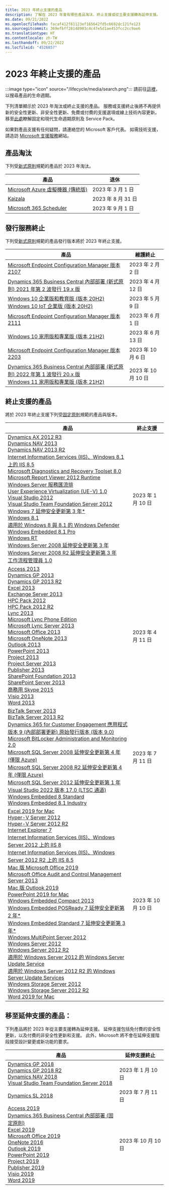 ```yaml
---
title: 2023 年終止支援的產品
description: 了解在 2023 年會有哪些產品淘汰、終止支援或從主要支援轉為延伸支援。
ms.date: 09/21/2022
ms.openlocfilehash: facaf412f81123ef165642fd5c6692dc121fe123
ms.sourcegitcommit: 369efbff28148903c4c47e5d1ae453fcc2cc9ae6
ms.translationtype: HT
ms.contentlocale: zh-TW
ms.lasthandoff: 09/22/2022
ms.locfileid: "4526857"
---
```

# <a name="products-ending-support-in-2023"></a>2023 年終止支援的產品

:::image type="icon" source="/lifecycle/media/search.png":::
請前往[這裡](/lifecycle/products/)，以搜尋產品的生命週期。

下列清單顯示於 2023 年淘汰或終止支援的產品。 服務或支援終止後將不再提供新的安全性更新、非安全性更新、免費或付費的支援選項或線上技術內容更新。 移至[此處](/lifecycle/overview/product-end-of-support-overview)瞭解固定和現代生命週期原則及 Service Pack。

如果對產品支援有任何疑問，請連絡您的 Microsoft 客戶代表。 如需技術支援，請造訪 [Microsoft 支援服務](https://support.microsoft.com/contactus/?ws=support)網站。

## <a name="product-retirements"></a>產品淘汰

下列受[新式原則](/lifecycle/policies/modern)規範的產品於 2023 年淘汰。

| 產品 | 退休 |
| --- | --- |
| [Microsoft Azure 虛擬機器 (傳統版)](/lifecycle/products/microsoft-azure-virtual-machine-classic?branch=live)<br> | 2023 年 3 月 1 日 |
| [Kaizala](/lifecycle/products/kaizala?branch=live)<br> | 2023 年 8 月 31 日 |
| [Microsoft 365 Scheduler](/lifecycle/products/scheduler-for-microsoft-365?branch=live)<br> | 2023 年 9 月 1 日 |


## <a name="release-end-of-servicing"></a>發行服務終止

下列受[新式原則](/lifecycle/policies/modern)規範的產品發行版本將於 2023 年終止支援。

| 產品 | 維護終止 |
| --- | --- |
| [Microsoft Endpoint Configuration Manager 版本 2107](/lifecycle/products/microsoft-endpoint-configuration-manager?branch=live)<br> | 2023 年 2 月 2 日 |
| [Dynamics 365 Business Central 內部部署 (新式原則) 2021 年第 2 波發行 19.x 版](/lifecycle/products/dynamics-365-business-central-onpremises-modern-policy?branch=live)<br> | 2023 年 4 月 12 日 |
| [Windows 10 企業版和教育版 (版本 20H2)](/lifecycle/products/windows-10-enterprise-and-education?branch=live)<br>[Windows 10 IoT 企業版 (版本 20H2)](/lifecycle/products/windows-10-iot-enterprise?branch=live)<br> | 2023 年 5 月 9 日 |
| [Microsoft Endpoint Configuration Manager 版本 2111](/lifecycle/products/microsoft-endpoint-configuration-manager?branch=live)<br> | 2023 年 6 月 1 日 |
| [Windows 10 家用版和專業版 (版本 21H2)](/lifecycle/products/windows-10-home-and-pro?branch=live)<br> | 2023 年 6 月 13 日 |
| [Microsoft Endpoint Configuration Manager 版本 2203](/lifecycle/products/microsoft-endpoint-configuration-manager?branch=live)<br> | 2023 年 10 月 6 日 |
| [Dynamics 365 Business Central 內部部署 (新式原則) 2022 年第 1 波發行 20.x 版](/lifecycle/products/dynamics-365-business-central-onpremises-modern-policy?branch=live)<br>[Windows 11 家用版和專業版 (版本 21H2)](/lifecycle/products/windows-11-home-and-pro?branch=live)<br> | 2023 年 10 月 10 日 |


## <a name="products-reaching-end-of-support"></a>終止支援的產品

將於 2023 年終止支援下列受[固定原則](/lifecycle/policies/fixed)規範的產品與版本。

| 產品 | 終止支援 |
| --- | --- |
| [Dynamics AX 2012 R3](/lifecycle/products/dynamics-ax-2012-r3?branch=live)<br>[Dynamics NAV 2013](/lifecycle/products/dynamics-nav-2013?branch=live)<br>[Dynamics NAV 2013 R2](/lifecycle/products/dynamics-nav-2013-r2?branch=live)<br>[Internet Information Services (IIS)、Windows 8.1 上的 IIS 8.5](/lifecycle/products/internet-information-services-iis?branch=live)<br>[Microsoft Diagnostics and Recovery Toolset 8.0](/lifecycle/products/microsoft-diagnostics-and-recovery-toolset-80?branch=live)<br>[Microsoft Report Viewer 2012 Runtime](/lifecycle/products/microsoft-report-viewer-2012-runtime?branch=live)<br>[Windows Server 服務匯流排](/lifecycle/products/service-bus-for-windows-server?branch=live)<br>[User Experience Virtualization (UE-V) 1.0](/lifecycle/products/user-experience-virtualization-uev-10?branch=live)<br>[Visual Studio 2012](/lifecycle/products/visual-studio-2012?branch=live)<br>[Visual Studio Team Foundation Server 2012](/lifecycle/products/visual-studio-team-foundation-server-2012?branch=live)<br>[Windows 7 延伸安全更新第 3 年*](/lifecycle/products/windows-7?branch=live)<br>[Windows 8.1](/lifecycle/products/windows-81?branch=live)<br>[適用於 Windows 8 與 8.1 的 Windows Defender](/lifecycle/products/windows-defender-for-windows-8-and-81?branch=live)<br>[Windows Embedded 8.1 Pro](/lifecycle/products/windows-embedded-81-pro?branch=live)<br>[Windows RT](/lifecycle/products/windows-rt?branch=live)<br>[Windows Server 2008 延伸安全更新第 3 年](/lifecycle/products/windows-server-2008?branch=live)<br>[Windows Server 2008 R2 延伸安全更新第 3 年](/lifecycle/products/windows-server-2008-r2?branch=live)<br>[工作流程管理員 1.0](/lifecycle/products/workflow-manager-10?branch=live)<br> | 2023 年 1 月 10 日 |
| [Access 2013](/lifecycle/products/access-2013?branch=live)<br>[Dynamics GP 2013](/lifecycle/products/dynamics-gp-2013?branch=live)<br>[Dynamics GP 2013 R2](/lifecycle/products/dynamics-gp-2013-r2?branch=live)<br>[Excel 2013](/lifecycle/products/excel-2013?branch=live)<br>[Exchange Server 2013](/lifecycle/products/exchange-server-2013?branch=live)<br>[HPC Pack 2012](/lifecycle/products/hpc-pack-2012?branch=live)<br>[HPC Pack 2012 R2](/lifecycle/products/hpc-pack-2012-r2?branch=live)<br>[Lync 2013](/lifecycle/products/microsoft-lync-2013?branch=live)<br>[Microsoft Lync Phone Edition](/lifecycle/products/microsoft-lync-phone-edition?branch=live)<br>[Microsoft Lync Server 2013](/lifecycle/products/microsoft-lync-server-2013?branch=live)<br>[Microsoft Office 2013](/lifecycle/products/microsoft-office-2013?branch=live)<br>[Microsoft OneNote 2013](/lifecycle/products/microsoft-onenote-2013?branch=live)<br>[Outlook 2013](/lifecycle/products/outlook-2013?branch=live)<br>[PowerPoint 2013](/lifecycle/products/powerpoint-2013?branch=live)<br>[Project 2013](/lifecycle/products/project-2013?branch=live)<br>[Project Server 2013](/lifecycle/products/project-server-2013?branch=live)<br>[Publisher 2013](/lifecycle/products/publisher-2013?branch=live)<br>[SharePoint Foundation 2013](/lifecycle/products/sharepoint-foundation-2013?branch=live)<br>[SharePoint Server 2013](/lifecycle/products/sharepoint-server-2013?branch=live)<br>[商務用 Skype 2015](/lifecycle/products/skype-for-business-2015?branch=live)<br>[Visio 2013](/lifecycle/products/visio-2013?branch=live)<br>[Word 2013](/lifecycle/products/word-2013?branch=live)<br> | 2023 年 4 月 11 日 |
| [BizTalk Server 2013](/lifecycle/products/biztalk-server-2013?branch=live)<br>[BizTalk Server 2013 R2](/lifecycle/products/biztalk-server-2013-r2?branch=live)<br>[Dynamics 365 for Customer Engagement 應用程式版本 9 (內部部署更新) 原始發行版本 (版本 9.0)](/lifecycle/products/dynamics-365-for-customer-engagement-apps-version-9-onpremises-update?branch=live)<br>[Microsoft BitLocker Administration and Monitoring 2.0](/lifecycle/products/microsoft-bitlocker-administration-and-monitoring-20?branch=live)<br>[Microsoft SQL Server 2008 延伸安全更新第 4 年 (僅限 Azure)](/lifecycle/products/microsoft-sql-server-2008?branch=live)<br>[Microsoft SQL Server 2008 R2 延伸安全更新第 4 年 (僅限 Azure)](/lifecycle/products/microsoft-sql-server-2008-r2?branch=live)<br>[Microsoft SQL Server 2012 延伸安全更新第 1 年](/lifecycle/products/microsoft-sql-server-2012?branch=live)<br>[Visual Studio 2022 版本 17.0 (LTSC 通道)](/lifecycle/products/visual-studio-2022?branch=live)<br>[Windows Embedded 8 Standard](/lifecycle/products/windows-embedded-8-standard?branch=live)<br>[Windows Embedded 8.1 Industry](/lifecycle/products/windows-embedded-81-industry?branch=live)<br> | 2023 年 7 月 11 日 |
| [Excel 2019 for Mac](/lifecycle/products/excel-2019-for-mac?branch=live)<br>[Hyper-V Server 2012](/lifecycle/products/hyperv-server-2012?branch=live)<br>[Hyper-V Server 2012 R2](/lifecycle/products/hyperv-server-2012-r2?branch=live)<br>[Internet Explorer 7](/lifecycle/products/internet-explorer-7?branch=live)<br>[Internet Information Services (IIS)、Windows Server 2012 上的 IIS 8](/lifecycle/products/internet-information-services-iis?branch=live)<br>[Internet Information Services (IIS)、Windows Server 2012 R2 上的 IIS 8.5](/lifecycle/products/internet-information-services-iis?branch=live)<br>[Mac 版 Microsoft Office 2019](/lifecycle/products/microsoft-office-2019-for-mac?branch=live)<br>[Microsoft Office Audit and Control Management Server 2013](/lifecycle/products/microsoft-office-audit-and-control-management-server-2013?branch=live)<br>[Mac 版 Outlook 2019](/lifecycle/products/outlook-2019-for-mac?branch=live)<br>[PowerPoint 2019 for Mac](/lifecycle/products/powerpoint-2019-for-mac?branch=live)<br>[Windows Embedded Compact 2013](/lifecycle/products/windows-embedded-compact-2013?branch=live)<br>[Windows Embedded POSReady 7 延伸安全更新第 2 年*](/lifecycle/products/windows-embedded-posready-7?branch=live)<br>[Windows Embedded Standard 7 延伸安全更新第 3 年*](/lifecycle/products/windows-embedded-standard-7?branch=live)<br>[Windows MultiPoint Server 2012](/lifecycle/products/windows-multipoint-server-2012?branch=live)<br>[Windows Server 2012](/lifecycle/products/windows-server-2012?branch=live)<br>[Windows Server 2012 R2](/lifecycle/products/windows-server-2012-r2?branch=live)<br>[適用於 Windows Server 2012 的 Windows Server Update Service](/lifecycle/products/windows-server-update-services-for-windows-server-2012?branch=live)<br>[適用於 Windows Server 2012 R2 的 Windows Server Update Services](/lifecycle/products/windows-server-update-services-for-windows-server-2012-r2?branch=live)<br>[Windows Storage Server 2012](/lifecycle/products/windows-storage-server-2012?branch=live)<br>[Windows Storage Server 2012 R2](/lifecycle/products/windows-storage-server-2012-r2?branch=live)<br>[Word 2019 for Mac](/lifecycle/products/word-2019-for-mac?branch=live)<br> | 2023 年 10 月 10 日 |


## <a name="products-moving-to-extended-support"></a>移至延伸支援的產品：

下列產品將於 2023 年從主要支援轉為延伸支援。 延伸支援包括免付費的安全性更新，以及付費的非安全性更新和支援。 此外，Microsoft 將不會在延伸支援階段接受設計變更或新功能的要求。

| 產品 | 延伸支援終止 |
| --- | --- |
| [Dynamics GP 2018](/lifecycle/products/dynamics-gp-2018?branch=live)<br>[Dynamics GP 2018 R2](/lifecycle/products/dynamics-gp-2018-r2?branch=live)<br>[Dynamics NAV 2018](/lifecycle/products/dynamics-nav-2018?branch=live)<br>[Visual Studio Team Foundation Server 2018](/lifecycle/products/visual-studio-team-foundation-server-2018?branch=live)<br> | 2023 年 1 月 10 日 |
| [Dynamics SL 2018](/lifecycle/products/dynamics-sl-2018?branch=live)<br> | 2023 年 7 月 11 日 |
| [Access 2019](/lifecycle/products/access-2019?branch=live)<br>[Dynamics 365 Business Central 內部部署 (固定原則)](/lifecycle/products/dynamics-365-business-central-onpremises-fixed-policy?branch=live)<br>[Excel 2019](/lifecycle/products/excel-2019?branch=live)<br>[Microsoft Office 2019](/lifecycle/products/microsoft-office-2019?branch=live)<br>[OneNote 2016](/lifecycle/products/onenote-2016?branch=live)<br>[Outlook 2019](/lifecycle/products/outlook-2019?branch=live)<br>[PowerPoint 2019](/lifecycle/products/powerpoint-2019?branch=live)<br>[Project 2019](/lifecycle/products/project-2019?branch=live)<br>[Publisher 2019](/lifecycle/products/publisher-2019?branch=live)<br>[Visio 2019](/lifecycle/products/visio-2019?branch=live)<br>[Word 2019](/lifecycle/products/word-2019?branch=live)<br> | 2023 年 10 月 10 日 |
